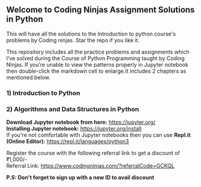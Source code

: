 ## Welcome to Coding Ninjas Assignment Solutions in Python
This will have all the solutions to the Introduction to python course's problems by Coding ninjas. Star the repo if you like it.

This repository includes all the practice problems and assignments which I’ve solved during the Course of Python Programming taught by Coding Ninjas. If you’re unable to view the patterns properly in Jupyter notebook then double-click the markdown cell to enlarge.It includes 2 chapters as mentioned below.

### 1) Introduction to Python
 
### 2) Algorithms and Data Structures in Python



__Download Jupyter notebook from here:__ https://jupyter.org/  
__Installing Jupyter notebook:__ https://jupyter.org/install  
If you're not comfortable with Jupyter notebooks then you can use __Repl.it (Online Editor):__ https://repl.it/languages/python3  

Register the course with the following referral link to get a discount of ₹1,000/-    
Referral Link: https://www.codingninjas.com/?referralCode=GCKQL

**P.S: Don't forget to sign up with a new ID to avail discount**
